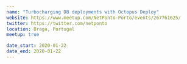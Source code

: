 ```yaml
---
name: "Turbocharging DB deployments with Octopus Deploy"
website: https://www.meetup.com/NetPonto-Porto/events/267761625/
twitter: https://twitter.com/netponto
location: Braga, Portugal
meetup: true

date_start: 2020-01-22
date_end: 2020-01-22
---
```

